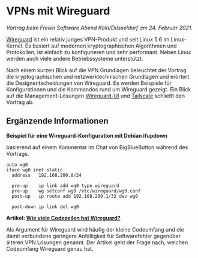 # VPNs mit Wireguard

_Vortrag beim Freien Software Abend Köln/Düsseldorf am 24. Februar 2021._

[Wireguard](https://www.wireguard.com/) ist ein relativ junges VPN-Produkt
und seit Linux 5.6 im Linux-Kernel.
Es basiert auf modernen kryptographischen Algorithmen und Protokollen, ist
einfach zu konfigurieren und sehr performant.
Neben Linux werden auch viele andere Betriebssysteme unterstützt.

Nach einem kurzen Blick auf die VPN Grundlagen beleuchtet der Vortrag
die kryptographischen und netzwerktechnischen Grundlagen und erörtert
die Designentscheidungen von Wireguard. Es werden Beispiele für
Konfigurationen und die Kommandos rund um Wireguard gezeigt. Ein
Blick auf die Management-Lösungen
[Wireguard-UI](https://github.com/ngoduykhanh/wireguard-ui) und
[Tailscale](https://tailscale.com/) schließt den Vortrag ab.

## Ergänzende Informationen

**Beispiel für eine Wireguard-Konfiguration mit Debian ifupdown**

basierend auf einem Kommentar im Chat von BigBlueButton während des Vortrags.

```
auto wg0
iface wg0 inet static
  address   192.168.200.8/24

  pre-up    ip link add wg0 type wireguard
  pre-up    wg setconf wg0 /etc/wireguard/wg0.conf
  post-up   ip route add 192.168.200.1/32 dev wg0

  post-down ip link del wg0
```

**Artikel: [Wie viele Codezeilen hat Wireguard?](https://blog.hweidner.de/post/2021/wireguard-lines-of-code/)**

Als Argument für Wireguard wird häufig der kleine Codeumfang und die damit
verbundene geringere Anfälligkeit für Softwarefehler gegenüber älteren
VPN Lösungen genannt.
Der Artikel geht der Frage nach, welchen Codeumfang Wireguard genau hat.

